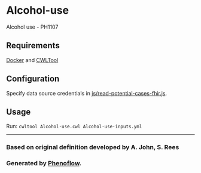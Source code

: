 # Alcohol-use

Alcohol use - PH1107

## Requirements

[Docker](https://docs.docker.com/install/) and [CWLTool](https://github.com/common-workflow-language/cwltool#install)

## Configuration

Specify data source credentials in [js/read-potential-cases-fhir.js](js/read-potential-cases-fhir.js).

## Usage

Run: `cwltool Alcohol-use.cwl Alcohol-use-inputs.yml`

***

### Based on original definition developed by A. John, S. Rees
### Generated by [Phenoflow](https://kclhi.org/phenoflow).
